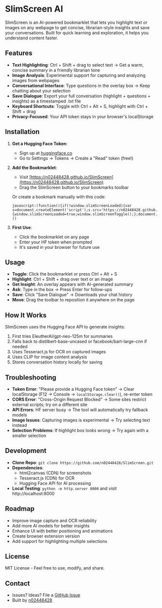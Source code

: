 # SlimScreen AI

SlimScreen is an AI-powered bookmarklet that lets you highlight text or images on any webpage to get concise, librarian-style insights and save your conversations. Built for quick learning and exploration, it helps you understand content faster.

## Features

- **Text Highlighting**: Ctrl + Shift + drag to select text → Get a warm, concise summary in a friendly librarian tone
- **Image Analysis**: Experimental support for capturing and analyzing images from webpages
- **Conversational Interface**: Type questions in the overlay box → Keep chatting about your selection
- **Save Dialogue**: Export your full conversation (highlight + questions + insights) as a timestamped .txt file
- **Keyboard Shortcuts**: Toggle with Ctrl + Alt + S, highlight with Ctrl + Shift + drag
- **Privacy-Focused**: Your API token stays in your browser's localStorage

## Installation

1. **Get a Hugging Face Token**:
   - Sign up at [huggingface.co](https://huggingface.co)
   - Go to Settings → Tokens → Create a "Read" token (free!)

2. **Add the Bookmarklet**:
   - Visit [https://n02448428.github.io/SlimScreen](https://n02448428.github.io/SlimScreen)
   - Drag the SlimScreen button to your bookmarks toolbar
   
   Or create a bookmark manually with this code:
   ```
   javascript:(function(){if(!window.slimScreenLoaded){var s=document.createElement('script');s.src='https://n02448428.github.io/SlimScreen/slimscreen.js';s.onload=function(){window.slimScreenLoaded=true;window.slimScreenToggle();};document.body.appendChild(s);}else{window.slimScreenToggle();}})()
   ```

3. **First Use**:
   - Click the bookmarklet on any page
   - Enter your HF token when prompted
   - It's saved in your browser for future use

## Usage

- **Toggle**: Click the bookmarklet or press Ctrl + Alt + S
- **Highlight**: Ctrl + Shift + drag over text or an image
- **Get Insight**: An overlay appears with AI-generated summary
- **Ask**: Type in the box → Press Enter for follow-ups
- **Save**: Click "Save Dialogue" → Downloads your chat history
- **Move**: Drag the toolbar to reposition it anywhere on the page

## How It Works

SlimScreen uses the Hugging Face API to generate insights:

1. First tries EleutherAI/gpt-neo-125m for summaries
2. Falls back to distilbert-base-uncased or facebook/bart-large-cnn if needed
3. Uses Tesseract.js for OCR on captured images
4. Uses CLIP for image content analysis
5. Stores conversation history locally for saving

## Troubleshooting

- **Token Error**: "Please provide a Hugging Face token" → Clear localStorage (F12 → Console → `localStorage.clear()`), re-enter token
- **CORS Error**: "Cross-Origin Request Blocked" → Some sites restrict external scripts; try on a different site
- **API Errors**: HF server busy → The tool will automatically try fallback models
- **Image Issues**: Capturing images is experimental → Try selecting text instead
- **Selection Problems**: If highlight box looks wrong → Try again with a smaller selection

## Development

- **Clone Repo**: `git clone https://github.com/n02448428/SlimScreen.git`
- **Dependencies**:
  - html2canvas (CDN) for screenshots
  - Tesseract.js (CDN) for OCR
  - Hugging Face API for AI processing
- **Local Testing**: `python -m http.server 8000` and visit http://localhost:8000

## Roadmap

- Improve image capture and OCR reliability
- Add more AI models for better insights
- Enhance UI with better positioning and animations
- Create browser extension version
- Add support for highlighting multiple selections

## License

MIT License - Feel free to use, modify, and share.

## Contact

- Issues? Ideas? File a [GitHub Issue](https://github.com/n02448428/SlimScreen/issues)
- Built by [n02448428](https://github.com/n02448428)
